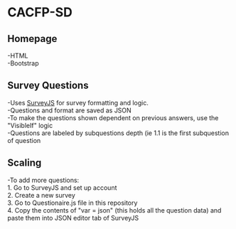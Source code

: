 # CACFP-SD

## Homepage<br/>
  -HTML<br/>
  -Bootstrap<br/>

## Survey Questions<br/>
  -Uses [SurveyJS](SurveyJS.io) for survey formatting and logic. <br/>
  -Questions and format are saved as JSON<br/>
  -To make the questions shown dependent on previous answers, use the "VisibleIf" logic<br/>
  -Questions are labeled by subquestions depth (ie 1.1 is the first subquestion of question<br/>
  
## Scaling<br/>
  -To add more questions:<br/>
    1. Go to SurveyJS and set up account<br/>
    2. Create a new survey<br/>
    3. Go to Questionaire.js file in this repository<br/>
    4. Copy the contents of "var = json" (this holds all the question data) and paste them into JSON editor tab of SurveyJS<br/>
